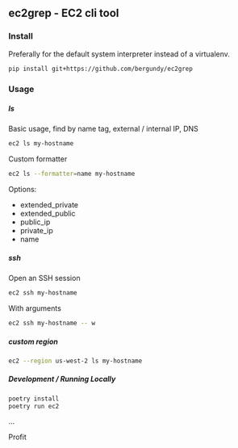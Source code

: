 ## ec2grep - EC2 cli tool

### Install
Preferally for the default system interpreter instead of a virtualenv.

```bash
pip install git+https://github.com/bergundy/ec2grep
```

### Usage

##### ls
Basic usage, find by name tag, external / internal IP, DNS
```bash
ec2 ls my-hostname
```

Custom formatter
```bash
ec2 ls --formatter=name my-hostname
```
Options:
* extended_private
* extended_public
* public_ip
* private_ip
* name

##### ssh
Open an SSH session
```bash
ec2 ssh my-hostname
```

With arguments
```bash
ec2 ssh my-hostname -- w
```

##### custom region
```bash
ec2 --region us-west-2 ls my-hostname
```

##### Development / Running Locally
```bash
poetry install
poetry run ec2
```
...

Profit
